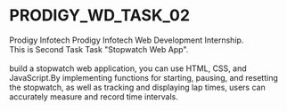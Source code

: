 # PRODIGY_WD_TASK_02
Prodigy Infotech
Prodigy Infotech Web Development Internship. <BR>This is Second Task Task "Stopwatch Web App".<br><br>
build a stopwatch web application, you can use HTML, CSS, and JavaScript.By implementing functions for starting, pausing, and resetting the stopwatch, as well as tracking and displaying lap times, users can accurately measure and record time intervals. 

